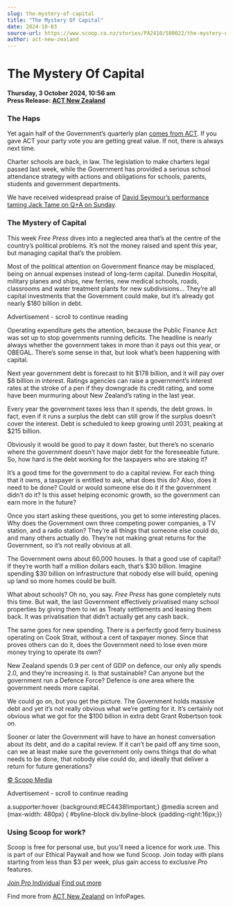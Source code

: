 ```yaml
---
slug: the-mystery-of-capital
title: "The Mystery Of Capital"
date: 2024-10-03
source-url: https://www.scoop.co.nz/stories/PA2410/S00022/the-mystery-of-capital.htm
author: act-new-zealand
---
```

The Mystery Of Capital
======================

**Thursday, 3 October 2024, 10:56 am**  
**Press Release: [ACT New Zealand](https://info.scoop.co.nz/ACT_New_Zealand)**

### The Haps

Yet again half of the Government’s quarterly plan [comes from ACT](https://www.act.org.nz/yet_again_act_drives_change_in_quarterly_plan?e=154c02be5f7fc7dc73d854cf1d9225ee&utm_source=actnz&utm_medium=email&utm_campaign=011024_free_press_3&n=2). If you gave ACT your party vote you are getting great value. If not, there is always next time.

Charter schools are back, in law. The legislation to make charters legal passed last week, while the Government has provided a serious school attendance strategy with actions and obligations for schools, parents, students and government departments.

We have received widespread praise of [David Seymour’s performance taming Jack Tame on Q+A on Sunday](https://www.act.org.nz/r?u=AO0gCFH0EmG1u5mlvnfAhzqAc7aAee76OxCN26COXZ6PwtIlOn7nn0-sjbCaNKCUJlWufKJH0UrH3M-W_oIABw&e=154c02be5f7fc7dc73d854cf1d9225ee&utm_source=actnz&utm_medium=email&utm_campaign=011024_free_press_3&n=3).

### The Mystery of Capital

This week _Free Press_ dives into a neglected area that’s at the centre of the country’s political problems. It’s not the money raised and spent this year, but managing capital that’s the problem.

Most of the political attention on Government finance may be misplaced, being on annual expenses instead of long-term capital. Dunedin Hospital, military planes and ships, new ferries, new medical schools, roads, classrooms and water treatment plants for new subdivisions… They’re all capital investments that the Government could make, but it’s already got nearly $180 billion in debt.

Advertisement - scroll to continue reading





Operating expenditure gets the attention, because the Public Finance Act was set up to stop governments running deficits. The headline is nearly always whether the government takes in more than it pays out this year, or OBEGAL. There’s some sense in that, but look what’s been happening with capital.

Next year government debt is forecast to hit $178 billion, and it will pay over $8 billion in interest. Ratings agencies can raise a government’s interest rates at the stroke of a pen if they downgrade its credit rating, and some have been murmuring about New Zealand’s rating in the last year.

Every year the government taxes less than it spends, the debt grows. In fact, even if it runs a surplus the debt can still grow if the surplus doesn’t cover the interest. Debt is scheduled to keep growing until 2031, peaking at $215 billion.

Obviously it would be good to pay it down faster, but there’s no scenario where the government doesn’t have major debt for the foreseeable future. So, how hard is the debt working for the taxpayers who are staking it?

It’s a good time for the government to do a capital review. For each thing that it owns, a taxpayer is entitled to ask, what does this do? Also, does it need to be done? Could or would someone else do it if the government didn’t do it? Is this asset helping economic growth, so the government can earn more in the future?

Once you start asking these questions, you get to some interesting places. Why does the Government own three competing power companies, a TV station, and a radio station? They’re all things that someone else could do, and many others actually do. They’re not making great returns for the Government, so it’s not really obvious at all.

The Government owns about 60,000 houses. Is that a good use of capital? If they’re worth half a million dollars each, that’s $30 billion. Imagine spending $30 billion on infrastructure that nobody else will build, opening up land so more homes could be built.

What about schools? Oh no, you say. _Free Press_ has gone completely nuts this time. But wait, the last Government effectively privatised many school properties by giving them to iwi as Treaty settlements and leasing them back. It was privatisation that didn’t actually get any cash back.

The same goes for new spending. There is a perfectly good ferry business operating on Cook Strait, without a cent of taxpayer money. Since that proves others can do it, does the Government need to lose even more money trying to operate its own?

New Zealand spends 0.9 per cent of GDP on defence, our only ally spends 2.0, and they’re increasing it. Is that sustainable? Can anyone but the government run a Defence Force? Defence is one area where the government needs more capital.

We could go on, but you get the picture. The Government holds massive debt and yet it’s not really obvious what we’re getting for it. It’s certainly not obvious what we got for the $100 billion in extra debt Grant Robertson took on.

Sooner or later the Government will have to have an honest conversation about its debt, and do a capital review. If it can’t be paid off any time soon, can we at least make sure the government only owns things that do what needs to be done, that nobody else could do, and ideally that deliver a return for future generations?

[© Scoop Media](http://www.scoop.co.nz/about/terms.html)  

Advertisement - scroll to continue reading



a.supporter:hover {background:#EC4438!important;} @media screen and (max-width: 480px) { #byline-block div.byline-block {padding-right:16px;}}

### Using Scoop for work?

Scoop is free for personal use, but you’ll need a licence for work use. This is part of our Ethical Paywall and how we fund Scoop. Join today with plans starting from less than $3 per week, plus gain access to exclusive _Pro_ features.  
  
[Join Pro Individual](https://pro.scoop.co.nz/Individual/?from=ProIn24) [Find out more](https://pro.scoop.co.nz/using-scoop-for-work/?from=ProIn24)

Find more from [ACT New Zealand](https://info.scoop.co.nz/ACT_New_Zealand) on InfoPages.